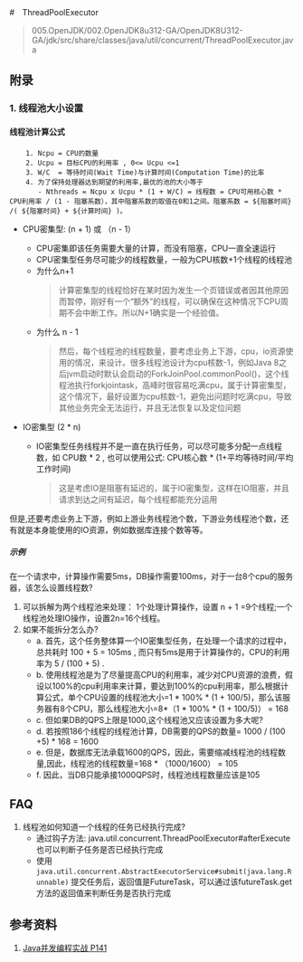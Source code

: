 #　ThreadPoolExecutor
> 005.OpenJDK/002.OpenJDK8u312-GA/OpenJDK8U312-GA/jdk/src/share/classes/java/util/concurrent/ThreadPoolExecutor.java


## 附录
### 1. 线程池大小设置
#### 线程池计算公式
```
    1. Ncpu = CPU的数量
    2. Ucpu = 目标CPU的利用率 , 0<= Ucpu <=1
    3. W/C  = 等待时间(Wait Time)与计算时间(Computation Time)的比率
    4. 为了保持处理器达到期望的利用率,最优的池的大小等于
       - Nthreads = Ncpu x Ucpu * (1 + W/C) = 线程数 = CPU可用核心数 * CPU利用率 / (1 - 阻塞系数），其中阻塞系数的取值在0和1之间。阻塞系数 = ${阻塞时间} /( ${阻塞时间} + ${计算时间} )。
```

+ CPU密集型: (n + 1) 或 （n - 1）
  - CPU密集即该任务需要大量的计算，而没有阻塞，CPU一直全速运行
  - CPU密集型任务尽可能少的线程数量，一般为CPU核数+1个线程的线程池
  - 为什么n+1
    > 计算密集型的线程恰好在某时因为发生一个页错误或者因其他原因而暂停，刚好有一个“额外”的线程，可以确保在这种情况下CPU周期不会中断工作。所以N+1确实是一个经验值。
  - 为什么 n - 1
    > 然后，每个线程池的线程数量，要考虑业务上下游，cpu，io资源使用的情况，来设计。很多线程池设计为cpu核数-1，例如Java 8之后jvm启动时默认会启动的ForkJoinPool.commonPool()，这个线程池执行forkjointask，高峰时很容易吃满cpu，属于计算密集型，这个情况下，最好设置为cpu核数-1，避免出问题时吃满cpu，导致其他业务完全无法运行，并且无法恢复以及定位问题

+ IO密集型 (2 * n)
  - IO密集型任务线程并不是一直在执行任务，可以尽可能多分配一点线程数，如 CPU数 * 2 , 也可以使用公式: CPU核心数 * (1+平均等待时间/平均工作时间)
    > 这是考虑IO是阻塞有延迟的，属于IO密集型，这样在IO阻塞，并且请求到达之间有延迟，每个线程都能充分运用

但是,还要考虑业务上下游，例如上游业务线程池个数，下游业务线程池个数，还有就是本身能使用的IO资源，例如数据库连接个数等等。
##### 示例
在一个请求中，计算操作需要5ms，DB操作需要100ms，对于一台8个cpu的服务器，该怎么设置线程数?
  1. 可以拆解为两个线程池来处理： 1个处理计算操作，设置 n + 1 =9个线程;一个线程池处理IO操作，设置2n=16个线程。
  2. 如果不能拆分怎么办?
     - a. 首先，这个任务整体算一个IO密集型任务，在处理一个请求的过程中，总共耗时 100 + 5 = 105ms , 而只有5ms是用于计算操作的，CPU的利用率为 5 / (100 + 5) .
     - b. 使用线程池是为了尽量提高CPU的利用率，减少对CPU资源的浪费，假设以100%的cpu利用率来计算，要达到100%的cpu利用率，那么根据计算公式，单个CPU设置的线程池大小=1 * 100% * (1 + 100/5)，那么该服务器有8个CPU，那么线程池大小=8*（1 * 100% * (1 + 100/5)） = 168
     - c. 但如果DB的QPS上限是1000,这个线程池又应该设置为多大呢?
     - d. 若按照186个线程的线程池计算，DB需要的QPS的数量= 1000 / (100 +5) * 168 = 1600
     - e. 但是，数据库无法承载1600的QPS，因此，需要缩减线程池的线程数量,因此，线程池的线程数量=168 * （1000/1600） = 105
     - f. 因此，当DB只能承接1000QPS时，线程池线程数量应该是105


## FAQ
1. 线程池如何知道一个线程的任务已经执行完成?
   - 通过钩子方法: java.util.concurrent.ThreadPoolExecutor#afterExecute 也可以判断子任务是否已经执行完成
   - 使用 `java.util.concurrent.AbstractExecutorService#submit(java.lang.Runnable)` 提交任务后，返回值是FutureTask，可以通过该futureTask.get方法的返回值来判断任务是否执行完成

## 参考资料
1. [Java并发编程实战  P141](../006.BOOKs/Java-Concurrent-Programming-Practices.pdf)